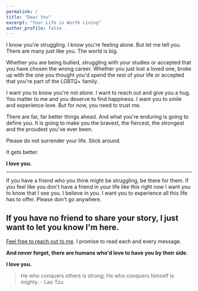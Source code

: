 ```yaml
---
permalink: /
title: "Dear You"
excerpt: "Your Life is Worth Living"
author_profile: false
---
```


I know you're struggling. I know you're feeling alone. But let me tell you. There are many just like you. The world is big.

Whether you are being bullied, struggling with your studies or accepted that you have chosen the wrong career. Whether you just lost a loved one, broke up with the one you thought you'd spend the rest of your life or accepted that you're part of the LGBTQ+ family.

I want you to know you're not alone. I want to reach out and give you a hug. You matter to me and you deserve to find happiness. I want you to smile and experience love. But for now, you need to trust me.

There are far, far better things ahead. And what you're enduring is going to define you. It is going to make you the bravest, the fiercest, the strongest and the proudest you've ever been.

Please do not surrender your life. Stick around.

It gets better.

__I love you.__

---

If you have a friend who you think might be struggling, be there for them. If you feel like you don't have a friend in your life like this right now I want you to know that I see you. I believe in you. I want you to experience all this life has to offer. Please don't go anywhere.

If you have no friend to share your story, I just want to let you know I'm here.
------
[Feel free to reach out to me](mailto:writetome@yourlifeisworthliving.com). I promise to read each and every message.

__And never forget, there are humans who'd love to have you by their side.__

__I love you.__

> He who conquers others is strong; He who conquers himself is mighty. - Lao Tzu